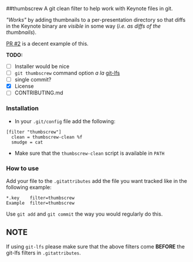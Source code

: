 ##thumbscrew
A git clean filter to help work with Keynote files in git.

*"Works"* by adding thumbnails to a per-presentation directory so that diffs in the Keynote binary are *visible* in some way (*i.e. as diffs of the thumbnails*).

[PR #2](https://github.com/azizshamim/thumbscrew/pull/2) is a decent example of this.

**TODO:**
* [ ] Installer would be nice
* [ ] `git thumbscrew` command option *a la* [git-lfs](https://github.com/github/git-lfs)
* [ ] single commit?
* [x] License
* [ ] CONTRIBUTING.md

### Installation

* In your `.git/config` file add the following:

```
[filter "thumbscrew"]
  clean = thumbscrew-clean %f
  smudge = cat
```

* Make sure that the `thumbscrew-clean` script is available in `PATH`

### How to use

Add your file to the `.gitattributes` add the file you want tracked like in the following example:

```
*.key    filter=thumbscrew
Example  filter=thumbscrew
```

Use `git add` and `git commit` the way you would regularly do this.

## NOTE
If using `git-lfs` please make sure that the above filters come **BEFORE** the git-lfs filters in `.gitattributes`.
